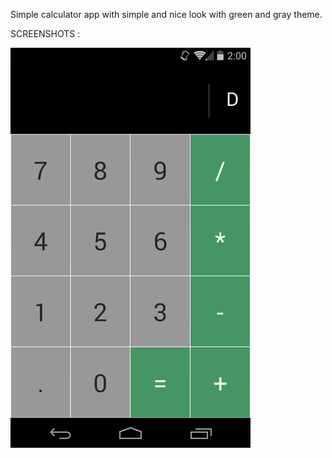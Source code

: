 Simple calculator app with simple and nice look with green and gray theme.

SCREENSHOTS : 


![alt Sreenshot_1](raw/sc1.jpg)
